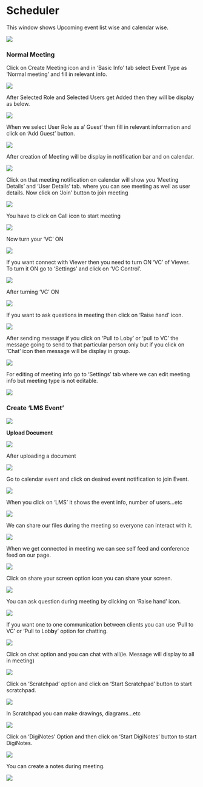 # Scheduler

This window shows Upcoming event list wise and calendar wise.

![](../.gitbook/assets/image%20%28184%29.png)

###  **Normal Meeting**

Click on Create Meeting icon and in ‘Basic Info’ tab select Event Type as ‘Normal meeting’ and fill in relevant info.

![](../.gitbook/assets/image%20%28214%29.png)

After Selected Role and Selected Users get Added then they will be display as below.

![](../.gitbook/assets/image%20%28305%29.png)

When we select User Role as a’ Guest’ then fill in relevant information and click on ‘Add Guest’ button.

![](../.gitbook/assets/image%20%28180%29.png)

After creation of Meeting will be display in notification bar and on calendar.

![](../.gitbook/assets/image%20%28134%29.png)

Click on that meeting notification on calendar will show you ‘Meeting Details’ and ‘User Details’ tab. where you can see meeting as well as user details. Now click on ‘Join’ button to join meeting

![](../.gitbook/assets/image%20%28146%29.png)

You have to click on Call icon to start meeting

![](../.gitbook/assets/image%20%28171%29.png)

Now turn your ‘VC’ ON

![](../.gitbook/assets/image%20%28120%29.png)

If you want connect with Viewer then you need to turn ON ‘VC’ of Viewer. To turn it ON go to ‘Settings’ and click on ‘VC Control’.

![](../.gitbook/assets/image%20%28229%29.png)

After turning ‘VC’ ON

![](../.gitbook/assets/image%20%28123%29.png)

If you want to ask questions in meeting then click on ‘Raise hand’ icon.

![](../.gitbook/assets/image%20%28255%29.png)

After sending message if you click on ‘Pull to Loby’ or ‘pull to VC’ the message going to send to that particular person only but if you click on ‘Chat’ icon then message will be display in group.

![](../.gitbook/assets/image%20%28198%29.png)

For editing of meeting info go to ‘Settings’ tab where we can edit meeting info but meeting type is not editable.

![](../.gitbook/assets/image%20%2889%29.png)

###  **Create ‘LMS Event’**

![](../.gitbook/assets/image%20%28142%29.png)

 **Upload Document**

![](../.gitbook/assets/image%20%28239%29.png)

After uploading a document

![](../.gitbook/assets/image%20%28117%29.png)

Go to calendar event and click on desired event notification to join Event.

![](../.gitbook/assets/image%20%2880%29.png)

When you click on ‘LMS’ it shows the event info, number of users…etc

![](../.gitbook/assets/image%20%288%29.png)

We can share our files during the meeting so everyone can interact with it.

![](../.gitbook/assets/image%20%28310%29.png)

When we get connected in meeting we can see self feed and conference feed on our page.

![](../.gitbook/assets/image%20%28190%29.png)

Click on share your screen option icon you can share your screen.

![](../.gitbook/assets/image%20%28251%29.png)

You can ask question during meeting by clicking on ‘Raise hand’ icon.

![](../.gitbook/assets/image%20%28138%29.png)

If you want one to one communication between clients you can use ‘Pull to VC’ or ‘Pull to Lob**b**y’ option for chatting.

![](../.gitbook/assets/image%20%28303%29.png)

Click on chat option and you can chat with all\(ie. Message will display to all in meeting\)

![](../.gitbook/assets/image%20%28260%29.png)

Click on ‘Scratchpad’ option and click on ‘Start Scratchpad’ button to start scratchpad.

![](../.gitbook/assets/image%20%2883%29.png)

In Scratchpad you can make drawings, diagrams…etc

![](../.gitbook/assets/image%20%2871%29.png)

Click on ‘DigiNotes’ Option and then click on ‘Start DigiNotes’ button to start DigiNotes.

![](../.gitbook/assets/image%20%28109%29.png)

You can create a notes during meeting.

![](../.gitbook/assets/image%20%28278%29.png)



